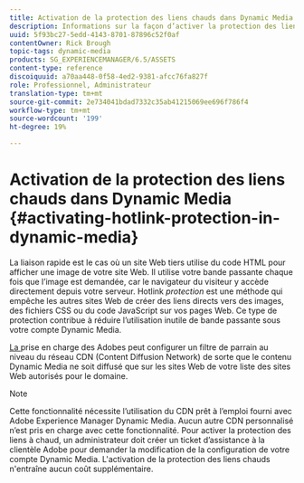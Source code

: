 ```yaml
---
title: Activation de la protection des liens chauds dans Dynamic Media
description: Informations sur la façon d’activer la protection des liens à chaud dans Dynamic Media.
uuid: 5f93bc27-5edd-4143-8701-87896c52f0af
contentOwner: Rick Brough
topic-tags: dynamic-media
products: SG_EXPERIENCEMANAGER/6.5/ASSETS
content-type: reference
discoiquuid: a70aa448-0f58-4ed2-9381-afcc76fa827f
role: Professionnel, Administrateur
translation-type: tm+mt
source-git-commit: 2e734041bdad7332c35ab41215069ee696f786f4
workflow-type: tm+mt
source-wordcount: '199'
ht-degree: 19%

---
```



# Activation de la protection des liens chauds dans Dynamic Media {#activating-hotlink-protection-in-dynamic-media}

La liaison rapide est le cas où un site Web tiers utilise du code HTML pour afficher une image de votre site Web. Il utilise votre bande passante chaque fois que l’image est demandée, car le navigateur du visiteur y accède directement depuis votre serveur. Hotlink *protection* est une méthode qui empêche les autres sites Web de créer des liens directs vers des images, des fichiers CSS ou du code JavaScript sur vos pages Web. Ce type de protection contribue à réduire l’utilisation inutile de bande passante sous votre compte Dynamic Media.

[La ](https://helpx.adobe.com/fr/support.html) prise en charge des Adobes peut configurer un filtre de parrain au niveau du réseau CDN (Content Diffusion Network) de sorte que le contenu Dynamic Media ne soit diffusé que sur les sites Web de votre liste des sites Web autorisés pour le domaine.

>[!NOTE]
>
>Cette fonctionnalité nécessite l’utilisation du CDN prêt à l’emploi fourni avec Adobe Experience Manager Dynamic Media. Aucun autre CDN personnalisé n’est pris en charge avec cette fonctionnalité. Pour activer la protection des liens à chaud, un administrateur doit créer un ticket d’assistance à la clientèle Adobe pour demander la modification de la configuration de votre compte Dynamic Media. L&#39;activation de la protection des liens chauds n&#39;entraîne aucun coût supplémentaire.
